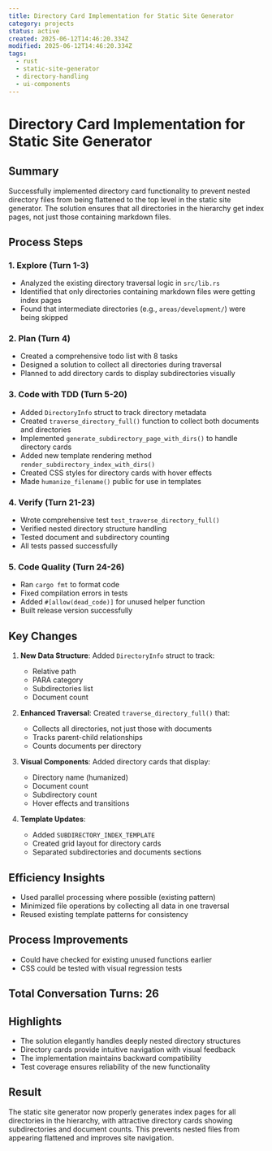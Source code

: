 ```yaml
---
title: Directory Card Implementation for Static Site Generator
category: projects
status: active
created: 2025-06-12T14:46:20.334Z
modified: 2025-06-12T14:46:20.334Z
tags:
  - rust
  - static-site-generator
  - directory-handling
  - ui-components
---
```


# Directory Card Implementation for Static Site Generator

## Summary

Successfully implemented directory card functionality to prevent nested directory files from being flattened to the top level in the static site generator. The solution ensures that all directories in the hierarchy get index pages, not just those containing markdown files.

## Process Steps

### 1. Explore (Turn 1-3)

- Analyzed the existing directory traversal logic in `src/lib.rs`
- Identified that only directories containing markdown files were getting index pages
- Found that intermediate directories (e.g., `areas/development/`) were being skipped

### 2. Plan (Turn 4)

- Created a comprehensive todo list with 8 tasks
- Designed a solution to collect all directories during traversal
- Planned to add directory cards to display subdirectories visually

### 3. Code with TDD (Turn 5-20)

- Added `DirectoryInfo` struct to track directory metadata
- Created `traverse_directory_full()` function to collect both documents and directories
- Implemented `generate_subdirectory_page_with_dirs()` to handle directory cards
- Added new template rendering method `render_subdirectory_index_with_dirs()`
- Created CSS styles for directory cards with hover effects
- Made `humanize_filename()` public for use in templates

### 4. Verify (Turn 21-23)

- Wrote comprehensive test `test_traverse_directory_full()`
- Verified nested directory structure handling
- Tested document and subdirectory counting
- All tests passed successfully

### 5. Code Quality (Turn 24-26)

- Ran `cargo fmt` to format code
- Fixed compilation errors in tests
- Added `#[allow(dead_code)]` for unused helper function
- Built release version successfully

## Key Changes

1. **New Data Structure**: Added `DirectoryInfo` struct to track:

   - Relative path
   - PARA category
   - Subdirectories list
   - Document count

2. **Enhanced Traversal**: Created `traverse_directory_full()` that:

   - Collects all directories, not just those with documents
   - Tracks parent-child relationships
   - Counts documents per directory

3. **Visual Components**: Added directory cards that display:

   - Directory name (humanized)
   - Document count
   - Subdirectory count
   - Hover effects and transitions

4. **Template Updates**:
   - Added `SUBDIRECTORY_INDEX_TEMPLATE`
   - Created grid layout for directory cards
   - Separated subdirectories and documents sections

## Efficiency Insights

- Used parallel processing where possible (existing pattern)
- Minimized file operations by collecting all data in one traversal
- Reused existing template patterns for consistency

## Process Improvements

- Could have checked for existing unused functions earlier
- CSS could be tested with visual regression tests

## Total Conversation Turns: 26

## Highlights

- The solution elegantly handles deeply nested directory structures
- Directory cards provide intuitive navigation with visual feedback
- The implementation maintains backward compatibility
- Test coverage ensures reliability of the new functionality

## Result

The static site generator now properly generates index pages for all directories in the hierarchy, with attractive directory cards showing subdirectories and document counts. This prevents nested files from appearing flattened and improves site navigation.
